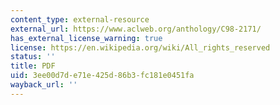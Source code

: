 ```yaml
---
content_type: external-resource
external_url: https://www.aclweb.org/anthology/C98-2171/
has_external_license_warning: true
license: https://en.wikipedia.org/wiki/All_rights_reserved
status: ''
title: PDF
uid: 3ee00d7d-e71e-425d-86b3-fc181e0451fa
wayback_url: ''
---
```

